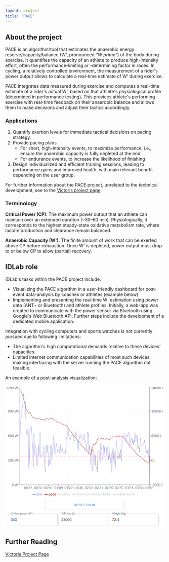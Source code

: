 ```yaml
---
layout: project
title: 'PACE'
---
```


## About the project
PACE is an algorithm/tool that estimates the anaerobic energy reserve/capacity/balance (W', pronounced *"W prime"*) of the body during exercise. It quantifies the capacity of an athlete to produce high-intensity effort, often the performance-limiting or -determining factor in races. In cycling, a relatively controlled environment, the measurement of a rider's power output allows to calculate a real-time estimate of W' during exercise.

PACE integrates data measured during exercise and computes a real-time estimate of a rider's actual W', based on that athlete's physiological profile (determined in performance testing). This provices athlete's performing exercise with real-time feedback on their anaerobic balance and allows them to make decisions and adjust their tactics accordingly.

### Applications
1. Quantify exertion levels for immediate tactical decisions on pacing strategy.
2. Provide pacing plans
    * For short, high-intensity events, to maximize performance, i.e., ensure the anaerobic capacity is fully depleted at the end.
    * For endurance events, to increase the likelihood of finishing
3. Design individualized and efficient training sessions, leading to performance gains and improved health, with main relevant benefit depending on the user group.

For further information about the PACE project, unrelated to the technical development, see to the [Victoris project page](https://www.victoris.be/projects/pace/).

### Terminology

**Critical Power (CP)**: The maximum power output that an athlete can maintain over an extended duration (~30–60 min). Physiologically, it corresponds to the highest steady-state oxidative metabolism rate, where lactate production and clearance remain balanced.

**Anaerobic Capacity (W')**: The finite amount of work that can be exerted above CP before exhaustion. Once W' is depleted, power output must drop to or below CP to allow (partial) recovery.

## IDLab role
IDLab's tasks within the PACE project include:
* Visualizing the PACE algorithm in a user-friendly dashboard for post-event data-analysis by coaches or athletes (example below).
* Implementing and presenting the real-time W' estimation using power data (ANT+ or Bluetooth) and athlete profiles. Initially, a web-app was created to communicate with the power sensor via Bluetooth using Google's Web Bluetooth API. Further steps include the development of a dedicated mobile application.

Integration with cycling computers and sports watches is not currently pursued due to following limitations:
* The algorithm's high computational demands relative to these devices' capacities.
* Limited internet communication capabilities of most such devices, making interfacing with the server running the PACE algorithm not feasible.

An example of a post-analysis visualization:

![PACE Visualization](/assets/img/projects/PACE/PACE_visualizatie.png)

## Further Reading
[Victoris Project Page](https://www.victoris.be/projects/pace/)